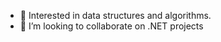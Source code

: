 
- 👀 Interested in data structures and algorithms.
- 💞️ I’m looking to collaborate on .NET projects

<!---
codezerox86/codezerox86 is a ✨ special ✨ repository because its `README.md` (this file) appears on your GitHub profile.
You can click the Preview link to take a look at your changes.
--->

